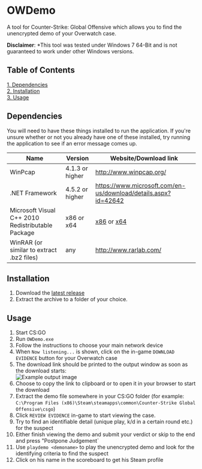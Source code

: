 # OWDemo
A tool for Counter-Strike: Global Offensive which allows you to find the unencrypted demo of your Overwatch case.

**Disclaimer**: *This tool was tested under Windows 7 64-Bit and is not guaranteed to work under other Windows versions.

## Table of Contents  
[1. Dependencies](#dependencies)  
[2. Installation](#installation)  
[3. Usage](#usage)  

## Dependencies
You will need to have these things installed to run the application. If you're unsure whether or not you already have one of these installed, try running the application to see if an error message comes up.  

| Name                                              | Version         | Website/Download link                                                                                                                       |
|---------------------------------------------------|-----------------|---------------------------------------------------------------------------------------------------------------------------------------------|
| WinPcap                                           | 4.1.3 or higher | http://www.winpcap.org/                                                                                                                     |
| .NET Framework                                    | 4.5.2 or higher | https://www.microsoft.com/en-us/download/details.aspx?id=42642                                                                              |
| Microsoft Visual C++ 2010 Redistributable Package | x86 or x64      | [x86](http://www.microsoft.com/en-us/download/details.aspx?id=5555) or [x64](http://www.microsoft.com/en-us/download/details.aspx?id=14632) |
| WinRAR (or similar to extract .bz2 files)         | any             | http://www.rarlab.com/                                                                                                                      |


## Installation
1. Download the [latest release](https://github.com/rakijah/OWDemo/releases/latest)  
2. Extract the archive to a folder of your choice.  

## Usage
1. Start CS:GO
2. Run `OWDemo.exe` 
3. Follow the instructions to choose your main network device
4. When `Now listening...` is shown, click on the in-game `DOWNLOAD EVIDENCE` button for your Overwatch case  
5. The download link should be printed to the output window as soon as the download starts:  
![Example output image](https://raw.githubusercontent.com/rakijah/OWDemo/master/img/output.png)  
6. Choose to copy the link to clipboard or to open it in your browser to start the download
7. Extract the demo file somewhere in your CS:GO folder (for example: `C:\Program Files (x86)\Steam\steamapps\common\Counter-Strike Global Offensive\csgo`)
8. Click `REVIEW EVIDENCE` in-game to start viewing the case.
9. Try to find an identifiable detail (unique play, k/d in a certain round etc.) for the suspect
10. Either finish viewing the demo and submit your verdict or skip to the end and press "Postpone Judgement`
10. Use `playdemo <demoname>` to play the unencrypted demo and look for the identifying criteria to find the suspect
11. Click on his name in the scoreboard to get his Steam profile